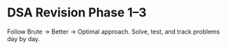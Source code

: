 # DSA Revision Phase 1–3

Follow Brute → Better → Optimal approach.
Solve, test, and track problems day by day.
